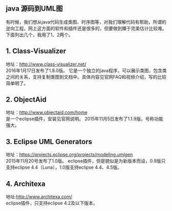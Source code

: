 java 源码到UML图
---
有时候，我们想从java代码生成类图、时序图等，对我们理解代码有帮助，所谓的逆向工程。网上这方面的软件和插件还是很多的，但要做到臻于完美估计比较难。下面列出几个，我用了1、2两个。  

## 1. Class-Visualizer 
地址：<http://www.class-visualizer.net/>  
2016年1月17日发布了1.8.0版。
它是一个独立的java程序，可以展示类图，包含类之间的关系，支持复制类图到文档中。具体内容见官网FAQ和视频介绍，写的比较简单明了。

## 2. ObjectAid
地址：<http://www.objectaid.com/home>  
是一个eclipse插件，安装见官网说明。
2015年11月5日发布了1.1.9版。号称功能强大。

## 3. Eclipse UML Generators
地址：<https://projects.eclipse.org/projects/modeling.umlgen>  
2015年11月20号发布了1.0版。
eclipse插件，但是貌似是为新版本而设，0.9版只支持eclipse 4.4（Luna），1.0版支持eclipse 4.4、4.5版。

## 4. Architexa 
地址:<http://www.architexa.com/>  
eclipse插件，只支持eclipse 4.2及以下版本。


